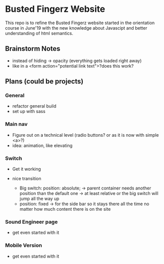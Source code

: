 # Busted Fingerz Website

This repo is to refine the Busted Fingerz website started in the orientation course in June'19 with the new knowledge about Javascipt and better understanding of html semantics.

## Brainstorm Notes

- instead of hiding -> opacity (everything gets loaded right away)
- like in a  \<form action="potential link text">?does this work?


## Plans (could be projects)

### General
- refactor general build 
- set up with sass

### Main nav
- Figure out on a technical level (radio buttons? or as it is now with simple \<a>?)
- idea: animation, like elevating  

### Switch

- Get it working
- nice transition

    - Big switch: position: absolute;
    -> parent container needs another position than the default one
    -> at least relative or the big switch will jump all the way up
    - position: fixed -> for the side bar so it stays there all the time no matter how much content there is on the site

### Sound Engineer page

- get even started with it

### Mobile Version

- get even started with it